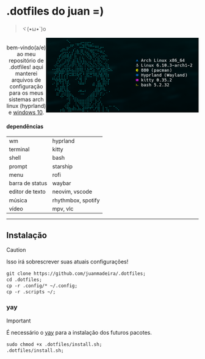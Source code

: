 # .dotfiles do juan =)
>ヾ(•ω•`)o
<p align="center">
	<img src="https://github.com/juanmadeira/.dotfiles/blob/main/screenshots/hyprland-fastfetch.png" align="right" width="400px" alt="hyprland screenshot"
</p>
<br>
bem-vindo(a/e) ao meu repositório de .dotfiles! aqui manterei arquivos de configuração para os meus sistemas arch linux (hyprland) e <a href="https://github.com/juanmadeira/.dotfiles/blob/main/_windows">windows 10</a>.

#### dependências
|                 |                      |
| --------------- | -------------------- |
| wm              | hyprland             |
| terminal        | kitty                |
| shell           | bash                 |
| prompt          | starship             |
| menu            | rofi                 |
| barra de status | waybar               |
| editor de texto | neovim, vscode       |
| música          | rhythmbox, spotify   |
| vídeo           | mpv, vlc             |

---
## Instalação
> [!CAUTION]
> Isso irá sobrescrever suas atuais configurações!
```shell
git clone https://github.com/juanmadeira/.dotfiles;
cd .dotfiles;
cp -r .config/* ~/.config;
cp -r .scripts ~/;
```

### yay
> [!IMPORTANT]
> É necessário o [yay](https://aur.archlinux.org/yay.git) para a instalação dos futuros pacotes.
```shell
sudo chmod +x .dotfiles/install.sh;
.dotfiles/install.sh;
```

